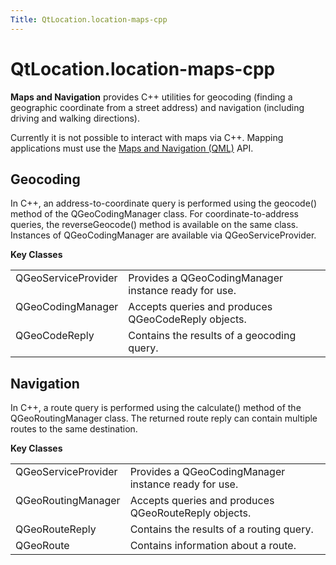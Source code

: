```yaml
---
Title: QtLocation.location-maps-cpp
---
```


# QtLocation.location-maps-cpp

<span class="subtitle"></span>
<!-- $$$location-maps-cpp.html-description -->
<p><b>Maps and Navigation</b> provides C++ utilities for geocoding (finding a geographic coordinate from a street address) and navigation (including driving and walking directions).</p>
<p>Currently it is not possible to interact with maps via C++. Mapping applications must use the <a href="QtLocation.location-maps-qml.md">Maps and Navigation (QML)</a> API.</p>
<h2>Geocoding</h2>
<p>In C++, an address-to-coordinate query is performed using the geocode() method of the QGeoCodingManager class. For coordinate-to-address queries, the reverseGeocode() method is available on the same class. Instances of QGeoCodingManager are available via QGeoServiceProvider.</p>
<p><b>Key Classes</b></p>
<table class="generic">
<tr valign="top"><td >QGeoServiceProvider</td><td >Provides a QGeoCodingManager instance ready for use.</td></tr>
<tr valign="top"><td >QGeoCodingManager</td><td >Accepts queries and produces QGeoCodeReply objects.</td></tr>
<tr valign="top"><td >QGeoCodeReply</td><td >Contains the results of a geocoding query.</td></tr>
</table>
<h2>Navigation</h2>
<p>In C++, a route query is performed using the calculate() method of the QGeoRoutingManager class. The returned route reply can contain multiple routes to the same destination.</p>
<p><b>Key Classes</b></p>
<table class="generic">
<tr valign="top"><td >QGeoServiceProvider</td><td >Provides a QGeoCodingManager instance ready for use.</td></tr>
<tr valign="top"><td >QGeoRoutingManager</td><td >Accepts queries and produces QGeoRouteReply objects.</td></tr>
<tr valign="top"><td >QGeoRouteReply</td><td >Contains the results of a routing query.</td></tr>
<tr valign="top"><td >QGeoRoute</td><td >Contains information about a route.</td></tr>
</table>
<!-- @@@location-maps-cpp.html -->
